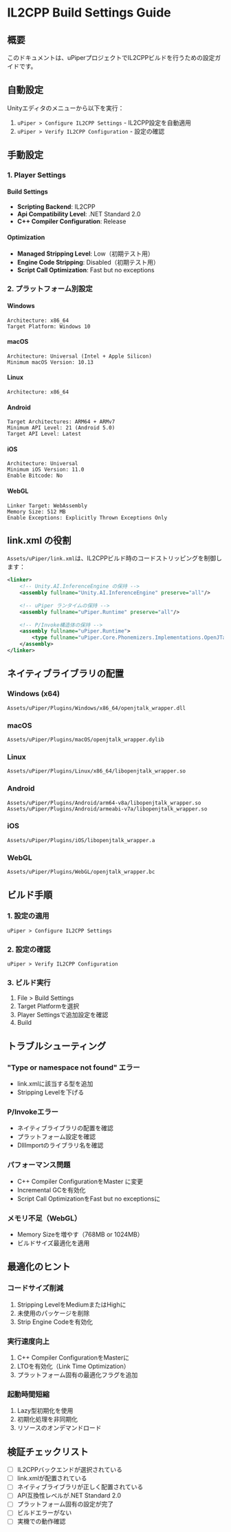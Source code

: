 # IL2CPP Build Settings Guide

## 概要

このドキュメントは、uPiperプロジェクトでIL2CPPビルドを行うための設定ガイドです。

## 自動設定

Unityエディタのメニューから以下を実行：
1. `uPiper > Configure IL2CPP Settings` - IL2CPP設定を自動適用
2. `uPiper > Verify IL2CPP Configuration` - 設定の確認

## 手動設定

### 1. Player Settings

#### Build Settings
- **Scripting Backend**: IL2CPP
- **Api Compatibility Level**: .NET Standard 2.0
- **C++ Compiler Configuration**: Release

#### Optimization
- **Managed Stripping Level**: Low（初期テスト用）
- **Engine Code Stripping**: Disabled（初期テスト用）
- **Script Call Optimization**: Fast but no exceptions

### 2. プラットフォーム別設定

#### Windows
```
Architecture: x86_64
Target Platform: Windows 10
```

#### macOS
```
Architecture: Universal (Intel + Apple Silicon)
Minimum macOS Version: 10.13
```

#### Linux
```
Architecture: x86_64
```

#### Android
```
Target Architectures: ARM64 + ARMv7
Minimum API Level: 21 (Android 5.0)
Target API Level: Latest
```

#### iOS
```
Architecture: Universal
Minimum iOS Version: 11.0
Enable Bitcode: No
```

#### WebGL
```
Linker Target: WebAssembly
Memory Size: 512 MB
Enable Exceptions: Explicitly Thrown Exceptions Only
```

## link.xml の役割

`Assets/uPiper/link.xml`は、IL2CPPビルド時のコードストリッピングを制御します：

```xml
<linker>
    <!-- Unity.AI.InferenceEngine の保持 -->
    <assembly fullname="Unity.AI.InferenceEngine" preserve="all"/>
    
    <!-- uPiper ランタイムの保持 -->
    <assembly fullname="uPiper.Runtime" preserve="all"/>
    
    <!-- P/Invoke構造体の保持 -->
    <assembly fullname="uPiper.Runtime">
        <type fullname="uPiper.Core.Phonemizers.Implementations.OpenJTalkPhonemizer/NativePhonemeResult" preserve="all"/>
    </assembly>
</linker>
```

## ネイティブライブラリの配置

### Windows (x64)
```
Assets/uPiper/Plugins/Windows/x86_64/openjtalk_wrapper.dll
```

### macOS
```
Assets/uPiper/Plugins/macOS/openjtalk_wrapper.dylib
```

### Linux
```
Assets/uPiper/Plugins/Linux/x86_64/libopenjtalk_wrapper.so
```

### Android
```
Assets/uPiper/Plugins/Android/arm64-v8a/libopenjtalk_wrapper.so
Assets/uPiper/Plugins/Android/armeabi-v7a/libopenjtalk_wrapper.so
```

### iOS
```
Assets/uPiper/Plugins/iOS/libopenjtalk_wrapper.a
```

### WebGL
```
Assets/uPiper/Plugins/WebGL/openjtalk_wrapper.bc
```

## ビルド手順

### 1. 設定の適用
```
uPiper > Configure IL2CPP Settings
```

### 2. 設定の確認
```
uPiper > Verify IL2CPP Configuration
```

### 3. ビルド実行
1. File > Build Settings
2. Target Platformを選択
3. Player Settingsで追加設定を確認
4. Build

## トラブルシューティング

### "Type or namespace not found" エラー
- link.xmlに該当する型を追加
- Stripping Levelを下げる

### P/Invokeエラー
- ネイティブライブラリの配置を確認
- プラットフォーム設定を確認
- DllImportのライブラリ名を確認

### パフォーマンス問題
- C++ Compiler ConfigurationをMaster に変更
- Incremental GCを有効化
- Script Call OptimizationをFast but no exceptionsに

### メモリ不足（WebGL）
- Memory Sizeを増やす（768MB or 1024MB）
- ビルドサイズ最適化を適用

## 最適化のヒント

### コードサイズ削減
1. Stripping LevelをMediumまたはHighに
2. 未使用のパッケージを削除
3. Strip Engine Codeを有効化

### 実行速度向上
1. C++ Compiler ConfigurationをMasterに
2. LTOを有効化（Link Time Optimization）
3. プラットフォーム固有の最適化フラグを追加

### 起動時間短縮
1. Lazy型初期化を使用
2. 初期化処理を非同期化
3. リソースのオンデマンドロード

## 検証チェックリスト

- [ ] IL2CPPバックエンドが選択されている
- [ ] link.xmlが配置されている
- [ ] ネイティブライブラリが正しく配置されている
- [ ] API互換性レベルが.NET Standard 2.0
- [ ] プラットフォーム固有の設定が完了
- [ ] ビルドエラーがない
- [ ] 実機での動作確認